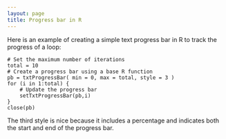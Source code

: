 ```yaml
---
layout: page
title: Progress bar in R
---
```


Here is an example of creating a simple text progress bar in R to track the progress of a loop:

```
# Set the maximum number of iterations
total = 10
# Create a progress bar using a base R function
pb = txtProgressBar( min = 0, max = total, style = 3 )
for (i in 1:total) {
	# Update the progress bar
	setTxtProgressBar(pb,i)
}
close(pb)
```

The third style is nice because it includes a percentage and indicates both the start and end of the progress bar.
